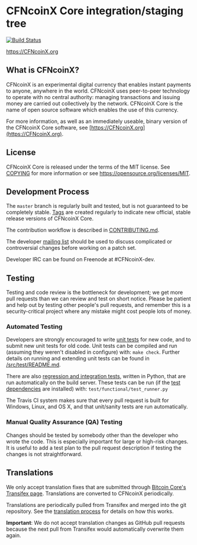 CFNcoinX Core integration/staging tree
=====================================

[![Build Status](https://travis-ci.org/CFNcoinX-project/CFNcoinX.svg?branch=master)](https://travis-ci.org/CFNcoinX-project/CFNcoinX)

https://CFNcoinX.org

What is CFNcoinX?
----------------

CFNcoinX is an experimental digital currency that enables instant payments to
anyone, anywhere in the world. CFNcoinX uses peer-to-peer technology to operate
with no central authority: managing transactions and issuing money are carried
out collectively by the network. CFNcoinX Core is the name of open source
software which enables the use of this currency.

For more information, as well as an immediately useable, binary version of
the CFNcoinX Core software, see [https://CFNcoinX.org](https://CFNcoinX.org).

License
-------

CFNcoinX Core is released under the terms of the MIT license. See [COPYING](COPYING) for more
information or see https://opensource.org/licenses/MIT.

Development Process
-------------------

The `master` branch is regularly built and tested, but is not guaranteed to be
completely stable. [Tags](https://github.com/CFNcoinX-project/CFNcoinX/tags) are created
regularly to indicate new official, stable release versions of CFNcoinX Core.

The contribution workflow is described in [CONTRIBUTING.md](CONTRIBUTING.md).

The developer [mailing list](https://groups.google.com/forum/#!forum/CFNcoinX-dev)
should be used to discuss complicated or controversial changes before working
on a patch set.

Developer IRC can be found on Freenode at #CFNcoinX-dev.

Testing
-------

Testing and code review is the bottleneck for development; we get more pull
requests than we can review and test on short notice. Please be patient and help out by testing
other people's pull requests, and remember this is a security-critical project where any mistake might cost people
lots of money.

### Automated Testing

Developers are strongly encouraged to write [unit tests](src/test/README.md) for new code, and to
submit new unit tests for old code. Unit tests can be compiled and run
(assuming they weren't disabled in configure) with: `make check`. Further details on running
and extending unit tests can be found in [/src/test/README.md](/src/test/README.md).

There are also [regression and integration tests](/test), written
in Python, that are run automatically on the build server.
These tests can be run (if the [test dependencies](/test) are installed) with: `test/functional/test_runner.py`

The Travis CI system makes sure that every pull request is built for Windows, Linux, and OS X, and that unit/sanity tests are run automatically.

### Manual Quality Assurance (QA) Testing

Changes should be tested by somebody other than the developer who wrote the
code. This is especially important for large or high-risk changes. It is useful
to add a test plan to the pull request description if testing the changes is
not straightforward.

Translations
------------

We only accept translation fixes that are submitted through [Bitcoin Core's Transifex page](https://www.transifex.com/projects/p/bitcoin/).
Translations are converted to CFNcoinX periodically.

Translations are periodically pulled from Transifex and merged into the git repository. See the
[translation process](doc/translation_process.md) for details on how this works.

**Important**: We do not accept translation changes as GitHub pull requests because the next
pull from Transifex would automatically overwrite them again.
